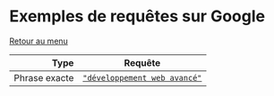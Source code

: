 # Exemples de requêtes sur Google

[Retour au menu](./README.md)

|          Type | Requête                                                                                                                             |
| ------------: | ----------------------------------------------------------------------------------------------------------------------------------- |
| Phrase exacte | <a href="https://www.google.com/search?q=%22d%C3%A9veloppement+web+avanc%C3%A9%22" target="_blank">`"développement web avancé"`</a> |
